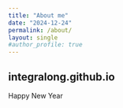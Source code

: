 ```yaml
---
title: "About me"
date: "2024-12-24"
permalink: /about/
layout: single
#author_profile: true
---
```


## integralong.github.io 

Happy New Year 
